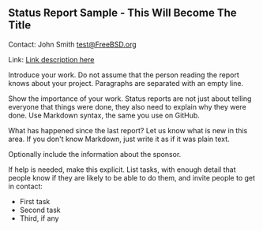 ## Status Report Sample - This Will Become The Title ######

Contact: John Smith <test@FreeBSD.org>

Link:	 [Link description here](http://www.example.com/project/url)

Introduce your work.  Do not assume that the person reading
the report knows about your project.  Paragraphs are separated
with an empty line.

Show the importance of your work.  Status reports are not
just about telling everyone that things were done, they also
need to explain why they were done.  Use Markdown syntax,
the same you use on GitHub.

What has happened since the last report?  Let us know what
is new in this area.  If you don't know Markdown, just write
it as if it was plain text.

Optionally include the information about the sponsor.

If help is needed, make this explicit.  List tasks, with enough
detail that people know if they are likely to be able to do them,
and invite people to get in contact:

  * First task
  * Second task
  * Third, if any

